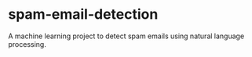 # spam-email-detection
A machine learning project to detect spam emails using natural language processing.
